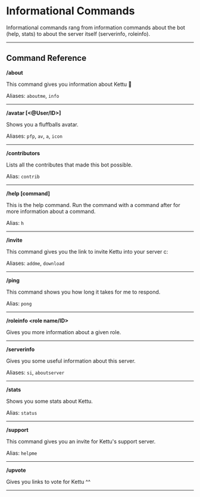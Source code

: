 # Informational Commands

Informational commands rang from information commands about the bot (help, stats) to about the server itself (serverinfo, roleinfo).

---------

## Command Reference

**/about** 

This command gives you information about Kettu 🦊

Aliases: `aboutme`, `info`

--------

**/avatar [<@User/ID>]** 

Shows you a fluffballs avatar.

Aliases: `pfp`, `av`, `a`, `icon`

--------

**/contributors** 

Lists all the contributes that made this bot possible.

Alias: `contrib`

--------

**/help [command]** 

This is the help command. Run the command with a command after for more information about a command.

Alias: `h`

--------

**/invite** 

This command gives you the link to invite Kettu into your server c:

Aliases: `addme`, `download`

--------

**/ping** 

This command shows you how long it takes for me to respond.

Alias: `pong`

--------

**/roleinfo <role name/ID>** 

Gives you more information about a given role.

--------

**/serverinfo** 

Gives you some useful information about this server.

Aliases: `si`, `aboutserver`

--------

**/stats** 

Shows you some stats about Kettu.

Alias: `status`

--------

**/support**

This command gives you an invite for Kettu's support server.

Alias: `helpme`

---------

**/upvote**

Gives you links to vote for Kettu ^^

-----------
